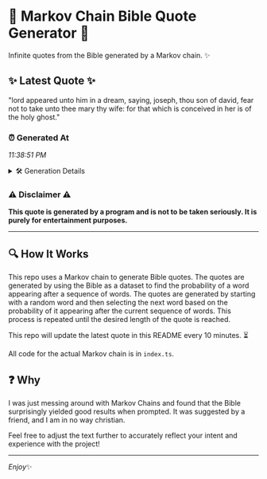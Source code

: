 # 📖 Markov Chain Bible Quote Generator 📖

Infinite quotes from the Bible generated by a Markov chain. ✨

## ✨ Latest Quote ✨
"lord appeared unto him in a dream, saying, joseph, thou son of david, fear not to take unto thee mary thy wife: for that which is conceived in her is of the holy ghost."

### ⏰ Generated At
*11:38:51 PM*

<details>
    <summary>🛠️ Generation Details</summary>
    <p>
        <strong>🌱 Seed:</strong> lord<br>
        <strong>🔄 Iterations:</strong> 33<br>
        <strong>📜 Context History:</strong><br>[ lord ]: appeared<br>[ lord, appeared ]: unto<br>[ lord, appeared, unto ]: him<br>[ lord, appeared, unto, him ]: in<br>[ lord, appeared, unto, him, in ]: a<br>[ lord, appeared, unto, him, in, a ]: dream,<br>[ appeared, unto, him, in, a, dream, ]: saying,<br>[ unto, him, in, a, dream,, saying, ]: joseph,<br>[ him, in, a, dream,, saying,, joseph, ]: thou<br>[ in, a, dream,, saying,, joseph,, thou ]: son<br>[ a, dream,, saying,, joseph,, thou, son ]: of<br>[ dream,, saying,, joseph,, thou, son, of ]: david,<br>[ saying,, joseph,, thou, son, of, david, ]: fear<br>[ joseph,, thou, son, of, david,, fear ]: not<br>[ thou, son, of, david,, fear, not ]: to<br>[ son, of, david,, fear, not, to ]: take<br>[ of, david,, fear, not, to, take ]: unto<br>[ david,, fear, not, to, take, unto ]: thee<br>[ fear, not, to, take, unto, thee ]: mary<br>[ not, to, take, unto, thee, mary ]: thy<br>[ to, take, unto, thee, mary, thy ]: wife:<br>[ take, unto, thee, mary, thy, wife: ]: for<br>[ unto, thee, mary, thy, wife:, for ]: that<br>[ thee, mary, thy, wife:, for, that ]: which<br>[ mary, thy, wife:, for, that, which ]: is<br>[ thy, wife:, for, that, which, is ]: conceived<br>[ wife:, for, that, which, is, conceived ]: in<br>[ for, that, which, is, conceived, in ]: her<br>[ that, which, is, conceived, in, her ]: is<br>[ which, is, conceived, in, her, is ]: of<br>[ is, conceived, in, her, is, of ]: the<br>[ conceived, in, her, is, of, the ]: holy<br>[ in, her, is, of, the, holy ]: ghost.<br>
    </p>
</details>

### ⚠️ Disclaimer ⚠️
**This quote is generated by a program and is not to be taken seriously. It is purely for entertainment purposes.**

---

## 🔍 How It Works

This repo uses a Markov chain to generate Bible quotes. The quotes are generated by using the Bible as a dataset to find the probability of a word appearing after a sequence of words. The quotes are generated by starting with a random word and then selecting the next word based on the probability of it appearing after the current sequence of words. This process is repeated until the desired length of the quote is reached.

This repo will update the latest quote in this README every 10 minutes. ⏳

All code for the actual Markov chain is in `index.ts`.

## ❓ Why

I was just messing around with Markov Chains and found that the Bible surprisingly yielded good results when prompted. 
It was suggested by a friend, and I am in no way christian.

Feel free to adjust the text further to accurately reflect your intent and experience with the project!

---

*Enjoy*✨

